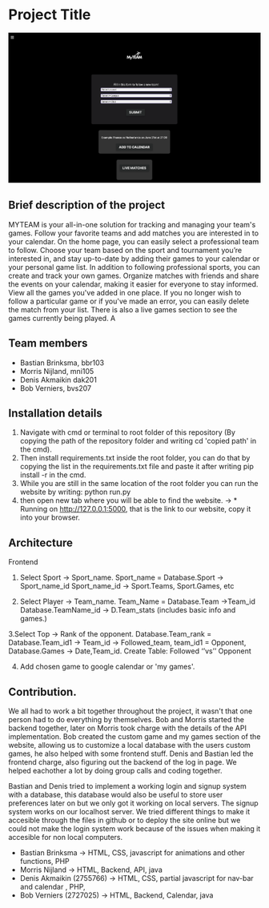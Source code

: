 # Project Title
![Screenshot](frontend/images/homepage.png)

## Brief description of the project
MYTEAM is your all-in-one solution for tracking and managing your team's games. Follow your favorite teams and add matches you are interested in to your calendar. On the home page, you can easily select a professional team to follow. Choose your team based on the sport and tournament you’re interested in, and stay up-to-date by adding their games to your calendar or your personal game list.
In addition to following professional sports, you can create and track your own games. Organize matches with friends and share the events on your calendar, making it easier for everyone to stay informed. View all the games you've added in one place. If you no longer wish to follow a particular game or if you've made an error, you can easily delete the match from your list. There is also a live games section to see the games currently being played. A




## Team members
- Bastian Brinksma, bbr103
- Morris Nijland, mni105
- Denis Akmaikin dak201
- Bob Verniers, bvs207

## Installation details
1. Navigate with cmd or terminal to root folder of this repository (By copying the path of the repository folder and writing cd 'copied path' in the cmd).
2. Then install requirements.txt inside the root folder, you can do that by copying the list in the requirements.txt file and paste it after writing pip install -r in the cmd. 
3. While you are still in the same location of the root folder you can run the website by writing:
   python run.py
4. then open new tab where you will be able to find the website. ->  * Running on http://127.0.0.1:5000, that is the link to our website, copy it into your browser.

## Architecture
Frontend 
1. Select Sport -> Sport_name.  Sport_name = Database.Sport -> Sport_name_id
	Sport_name_id -> Sport.Teams, Sport.Games, etc

2. Select Player -> Team_name.  Team_Name = Database.Team ->Team_id
	Database.TeamName_id -> D.Team_stats (includes basic info and games.)



3.Select Top -> Rank of the opponent. Database.Team_rank = Database.Team_id1
	-> Team_id -> Followed_team, team_id1 = Opponent, 
	Database.Games -> Date,Team_id.
	Create Table: Followed ‘’vs’’ Opponent

4. Add chosen game to google calendar or 'my games'.

## Contribution.
We all had to work a bit together throughout the project, it wasn't that one person had to do everything by themselves. Bob and Morris started the backend together, later on Morris took charge with the details of the API implementation. Bob created the custom game and my games section of the website, allowing us to customize a local database with the users custom games, he also helped with some frontend stuff. Denis and Bastian led the frontend charge, also figuring out the backend of the log in page. We helped eachother a lot by doing group calls and coding together.

Bastian and Denis tried to implement a working login and signup system with a database, this database would also be useful to store user preferences later on but we only got it working on local servers. The signup system works on our localhost server. We tried different things to make it accesible through the files in github or to deploy the site online but we could not make the login system work because of the issues when making it accesible for non local computers. 

- Bastian Brinksma -> HTML, CSS, javascript for animations and other functions, PHP
- Morris Nijland -> HTML, Backend, API, java
- Denis Akmaikin (2755766) -> HTML, CSS, partial javascript for nav-bar and calendar , PHP,
- Bob Verniers (2727025) -> HTML, Backend, Calendar, java

